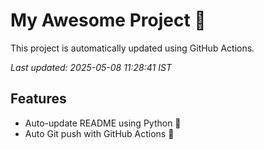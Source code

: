# My Awesome Project 🚀

This project is automatically updated using GitHub Actions.

_Last updated: 2025-05-08 11:28:41 IST_

## Features
- Auto-update README using Python 🐍
- Auto Git push with GitHub Actions 🤖
